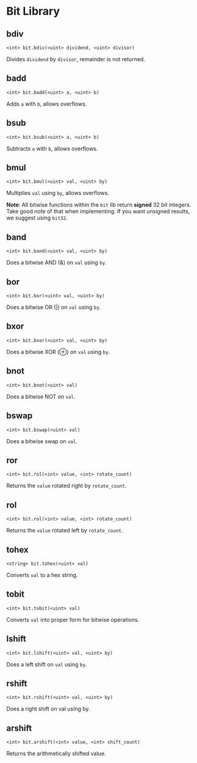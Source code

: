 # Bit Library

## bdiv
```syn
<int> bit.bdiv(<uint> dividend, <uint> divisor)  
```
Divides `dividend` by `divisor`, remainder is not returned.
## badd
```syn
<int> bit.badd(<uint> a, <uint> b)  
```
Adds `a` with `b`, allows overflows.
## bsub
```syn
<int> bit.bsub(<uint> a, <uint> b)  
```
Subtracts `a` with `b`, allows overflows.
## bmul
```syn
<int> bit.bmul(<uint> val, <uint> by)  
```
Multiplies `val` using `by`, allows overflows.

**Note**: All bitwise functions within the `bit` lib return **signed** 32 bit integers. Take good note of that when implementing. If you want unsigned results, we suggest using `bit32`.
## band
```syn
<int> bit.band(<uint> val, <uint> by)  
```
Does a bitwise AND (&) on `val` using `by`.
## bor
```syn
<int> bit.bor(<uint> val, <uint> by)  
```
Does a bitwise OR (|) on `val` using `by`.
## bxor
```syn
<int> bit.bxor(<uint> val, <uint> by)  
```
Does a bitwise XOR (⊕) on `val` using `by`.
## bnot
```syn
<int> bit.bnot(<uint> val)  
```
Does a bitwise NOT on `val`.
## bswap
```syn
<int> bit.bswap(<uint> val)  
```
Does a bitwise swap on `val`.
## ror
```syn
<int> bit.rol(<int> value, <int> rotate_count)
```
Returns the `value` rotated right by `rotate_count`.
## rol
```syn
<int> bit.rol(<int> value, <int> rotate_count)
```
Returns the `value` rotated left by `rotate_count`.
## tohex
```syn
<string> bit.tohex(<uint> val)  
```
Converts `val` to a hex string.
## tobit
```syn
<int> bit.tobit(<uint> val)  
```
Converts `val` into proper form for bitwise operations.
## lshift
```syn
<int> bit.lshift(<uint> val, <uint> by)  
```
Does a left shift on `val` using `by`.
## rshift
```syn
<int> bit.rshift(<uint> val, <uint> by)  
```
Does a right shift on val using by.
## arshift
```syn
<int> bit.arshift(<int> value, <int> shift_count)
```
Returns the arithmetically shifted value.
